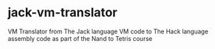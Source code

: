 # jack-vm-translator
VM Translator from The Jack language VM code to The Hack language assembly code as part of the Nand to Tetris course
